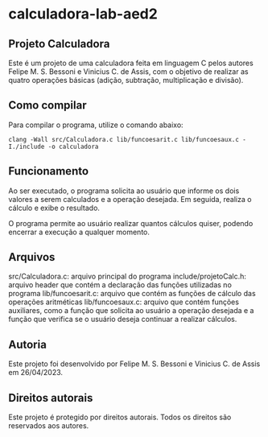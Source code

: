 # calculadora-lab-aed2
## Projeto Calculadora
Este é um projeto de uma calculadora feita em linguagem C pelos autores Felipe M. S. Bessoni e Vinicius C. de Assis, com o objetivo de realizar as quatro operações básicas (adição, subtração, multiplicação e divisão).

## Como compilar
Para compilar o programa, utilize o comando abaixo:
```http
clang -Wall src/Calculadora.c lib/funcoesarit.c lib/funcoesaux.c -I./include -o calculadora
```

## Funcionamento
Ao ser executado, o programa solicita ao usuário que informe os dois valores a serem calculados e a operação desejada. Em seguida, realiza o cálculo e exibe o resultado.

 O programa permite ao usuário realizar quantos cálculos quiser, podendo encerrar a execução a qualquer momento.

## Arquivos
src/Calculadora.c: arquivo principal do programa
include/projetoCalc.h: arquivo header que contém a declaração das funções utilizadas no programa
lib/funcoesarit.c: arquivo que contém as funções de cálculo das operações aritméticas
lib/funcoesaux.c: arquivo que contém funções auxiliares, como a função que solicita ao usuário a operação desejada e a função que verifica se o usuário deseja continuar a realizar cálculos.

## Autoria
Este projeto foi desenvolvido por Felipe M. S. Bessoni e Vinicius C. de Assis em 26/04/2023.

## Direitos autorais
Este projeto é protegido por direitos autorais. Todos os direitos são reservados aos autores.
